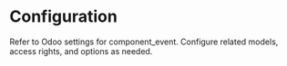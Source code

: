 # Configuration

Refer to Odoo settings for component_event. Configure related models, access rights, and options as needed.
